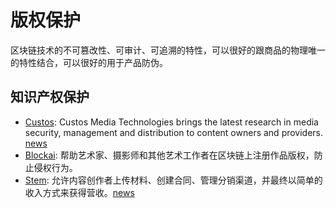 版权保护
===
区块链技术的不可篡改性、可审计、可追溯的特性，可以很好的跟商品的物理唯一的特性结合，可以很好的用于产品防伪。

## 知识产权保护
* [Custos](http://custostech.com/): Custos Media Technologies brings the latest research in media security, management and distribution to content owners and providers. [news](http://www.8btc.com/custos-gains-seed-funding)
* [Blockai](https://blockai.com/): 帮助艺术家、摄影师和其他艺术工作者在区块链上注册作品版权，防止侵权行为。
* [Stem](https://stem.is): 允许内容创作者上传材料、创建合同、管理分销渠道，并最终以简单的收入方式来获得营收。[news](http://www.8btc.com/stem-raises-4-5-million)
